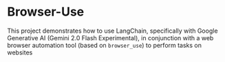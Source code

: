 # Browser-Use
This project demonstrates how to use LangChain, specifically with Google Generative AI (Gemini 2.0 Flash Experimental), in conjunction with a web browser automation tool (based on `browser_use`) to perform tasks on websites
